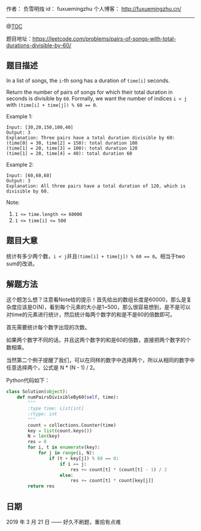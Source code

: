 作者： 负雪明烛
id：	fuxuemingzhu
个人博客：	http://fuxuemingzhu.cn/

---
@[TOC](目录)


题目地址：https://leetcode.com/problems/pairs-of-songs-with-total-durations-divisible-by-60/

## 题目描述

In a list of songs, the ``i``-th song has a duration of ``time[i]`` seconds. 

Return the number of pairs of songs for which their total duration in seconds is divisible by ``60``.  Formally, we want the number of indices ``i < j`` with ``(time[i] + time[j]) % 60 == 0``.

Example 1:

    Input: [30,20,150,100,40]
    Output: 3
    Explanation: Three pairs have a total duration divisible by 60:
    (time[0] = 30, time[2] = 150): total duration 180
    (time[1] = 20, time[3] = 100): total duration 120
    (time[1] = 20, time[4] = 40): total duration 60

Example 2:

    Input: [60,60,60]
    Output: 3
    Explanation: All three pairs have a total duration of 120, which is divisible by 60.

Note:

1. ``1 <= time.length <= 60000``
1. ``1 <= time[i] <= 500``

## 题目大意

统计有多少两个数，``i < j``并且``(time[i] + time[j]) % 60 == 0``。相当于two sum的改进。

## 解题方法

这个题怎么想？注意看Note给的提示！首先给出的数组长度是60000，那么是复杂度应该是O(N)，看到每个元素的大小是1~500，那么很容易想到，是不是可以对time的元素进行统计，然后统计每两个数字的和是不是60的倍数即可。

首先需要统计每个数字出现的次数。

如果两个数字不同的话，并且这两个数字的和是60的倍数，直接把两个数字的个数相乘。

当然第二个例子提醒了我们，可以在同样的数字中选择两个，所以从相同的数字中任意选择两个，公式是 N * (N - 1) / 2。

Python代码如下：

```python
class Solution(object):
    def numPairsDivisibleBy60(self, time):
        """
        :type time: List[int]
        :rtype: int
        """
        count = collections.Counter(time)
        key = list(count.keys())
        N = len(key)
        res = 0
        for i, t in enumerate(key):
            for j in range(i, N):
                if (t + key[j]) % 60 == 0:
                    if i == j:
                        res += count[t] * (count[t] - 1) / 2
                    else:
                        res += count[t] * count[key[j]]
        return res
```


## 日期

2019 年 3 月 21 日 —— 好久不刷题，重拾有点难


  [1]: https://assets.leetcode.com/uploads/2019/03/06/1266.png
  [2]: https://assets.leetcode.com/uploads/2019/03/08/domino.png
